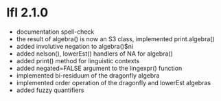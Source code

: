 # lfl 2.1.0
* documentation spell-check
* the result of algebra() is now an S3 class, implemented print.algebra()
* added involutive negation to algebra()$ni
* added nelson(), lowerEst() handlers of NA for algebra()
* added print() method for linguistic contexts
* added negated=FALSE argument to the lingexpr() function
* implemented bi-residuum of the dragonfly algebra
* implemented order operation of the dragonfly and lowerEst algebras
* added fuzzy quantifiers
